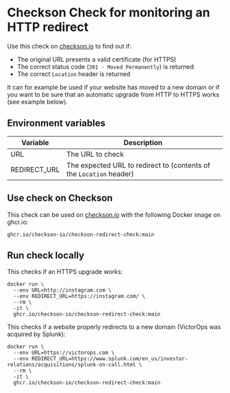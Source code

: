 # Checkson Check for monitoring an HTTP redirect

Use this check on [checkson.io](https://checkson.io) to find out if:

* The original URL presents a valid certificate (for HTTPS)
* The correct status code (`301 - Moved Permanently`) is returned
* The correct `Location` header is returned

It can for example be used if your website has moved to a new domain or if you want to be sure
that an automatic upgrade from HTTP to HTTPS works (see example below).

## Environment variables

| Variable     | Description |
|--------------|-------------|
| URL          | The URL to check |
| REDIRECT_URL | The expected URL to redirect to (contents of the `Location` header) |

## Use check on Checkson

This check can be used on [checkson.io](https://checkson.io) with the following Docker image on ghcr.io:

```
ghcr.io/checkson-io/checkson-redirect-check:main
```

## Run check locally

This checks if an HTTPS upgrade works:

```
docker run \
  --env URL=http://instagram.com \
  --env REDIRECT_URL=https://instagram.com/ \
  --rm \
  -it \
  ghcr.io/checkson-io/checkson-redirect-check:main
```

This checks if a website properly redirects to a new domain
(VictorOps was acquired by Splunk):

```
docker run \
  --env URL=https://victorops.com \
  --env REDIRECT_URL=https://www.splunk.com/en_us/investor-relations/acquisitions/splunk-on-call.html \
  --rm \
  -it \
  ghcr.io/checkson-io/checkson-redirect-check:main
```
